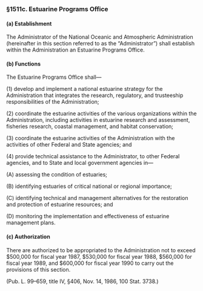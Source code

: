 ### §1511c. Estuarine Programs Office ###

#### (a) Establishment ####

The Administrator of the National Oceanic and Atmospheric Administration (hereinafter in this section referred to as the “Administrator”) shall establish within the Administration an Estuarine Programs Office.

#### (b) Functions ####

The Estuarine Programs Office shall—

(1) develop and implement a national estuarine strategy for the Administration that integrates the research, regulatory, and trusteeship responsibilities of the Administration;

(2) coordinate the estuarine activities of the various organizations within the Administration, including activities in estuarine research and assessment, fisheries research, coastal management, and habitat conservation;

(3) coordinate the estuarine activities of the Administration with the activities of other Federal and State agencies; and

(4) provide technical assistance to the Administrator, to other Federal agencies, and to State and local government agencies in—

(A) assessing the condition of estuaries;

(B) identifying estuaries of critical national or regional importance;

(C) identifying technical and management alternatives for the restoration and protection of estuarine resources; and

(D) monitoring the implementation and effectiveness of estuarine management plans.

#### (c) Authorization ####

There are authorized to be appropriated to the Administration not to exceed $500,000 for fiscal year 1987, $530,000 for fiscal year 1988, $560,000 for fiscal year 1989, and $600,000 for fiscal year 1990 to carry out the provisions of this section.

(Pub. L. 99–659, title IV, §406, Nov. 14, 1986, 100 Stat. 3738.)